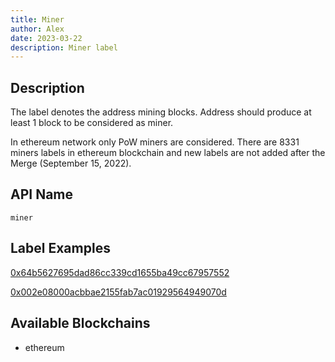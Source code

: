 ```yaml
---
title: Miner
author: Alex
date: 2023-03-22
description: Miner label
---
```


## Description

The label denotes the address mining blocks. Address should produce at least 1 block to be considered as miner.

In ethereum network only PoW miners are considered. There are 8331 miners labels in ethereum blockchain and new labels are not added after the Merge (September 15, 2022).

## API Name

`miner`

## Label Examples

[0x64b5627695dad86cc339cd1655ba49cc67957552](https://etherscan.io/address/0x64b5627695dad86cc339cd1655ba49cc67957552)

[0x002e08000acbbae2155fab7ac01929564949070d](https://etherscan.io/address/0x002e08000acbbae2155fab7ac01929564949070d)

## Available Blockchains

* ethereum
